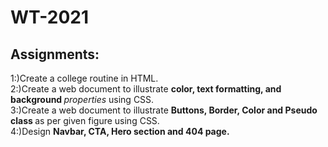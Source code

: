  # WT-2021
 ## Assignments:
  <div>
      1:)Create a college routine in HTML.<br>
      2:)Create a web document to illustrate <b>color, text formatting, and background </b><i>properties</i> using CSS.<br>
      3:)Create a web document to illustrate <b> Buttons, Border, Color and Pseudo class </b> as per given figure using CSS.
      <div>
      4:)Design <b> Navbar, CTA, Hero section <b> and <b>404 page<b>.